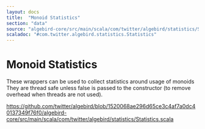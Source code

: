 ```yaml
---
layout: docs
title:  "Monoid Statistics"
section: "data"
source: "algebird-core/src/main/scala/com/twitter/algebird/statistics/Statistics.scala"
scaladoc: "#com.twitter.algebird.statistics.Statistics"
---
```


# Monoid Statistics

These wrappers can be used to collect statistics around usage of monoids They are thread safe unless false is passed to the constructor (to remove overhead when threads are not used).

https://github.com/twitter/algebird/blob/1520068ae296d65ce3c4af7a0dc40137349f76f0/algebird-core/src/main/scala/com/twitter/algebird/statistics/Statistics.scala
